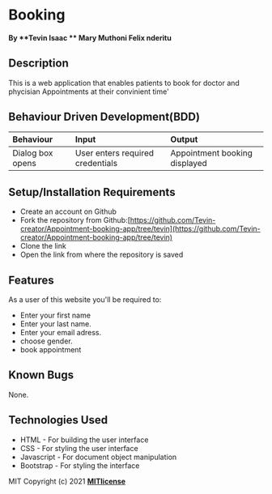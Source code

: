 # Booking
#### By **Tevin Isaac ** Mary Muthoni **Felix nderitu**
## Description
This is a web application that enables patients to book for doctor and phycisian Appointments at their convinient time'

## Behaviour Driven Development(BDD)
|Behaviour| Input| Output|
|:--------|:-----|:------|
|Dialog box opens| User enters required credentials| Appointment booking displayed|
## Setup/Installation Requirements
* Create an account on Github
* Fork the repository from Github:[https://github.com/Tevin-creator/Appointment-booking-app/tree/tevin](https://github.com/Tevin-creator/Appointment-booking-app/tree/tevin)
* Clone the link
* Open the link from where the repository is saved
## Features
As a user of this website you'll be required to:
* Enter your  first name
* Enter your last name.
* Enter your  email adress.
* choose gender.
* book appointment


































































## Known Bugs
None.
## Technologies Used
* HTML - For building the user interface
* CSS - For styling the user interface
* Javascript - For document object manipulation
* Bootstrap - For styling the interface

MIT Copyright (c) 2021 **[MITlicense](LICENSE)**
